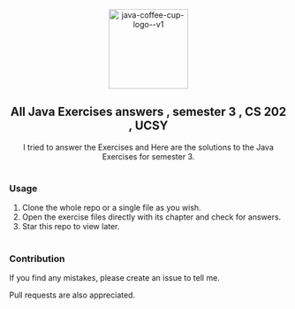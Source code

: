 <div align="center">
  <img width="144" height="144" src="https://img.icons8.com/color/144/java-coffee-cup-logo--v1.png" alt="java-coffee-cup-logo--v1"/>
</div>

<h2 align="center">
   All Java Exercises answers , semester 3 , CS 202 , UCSY
</h2>

<div align="center">
   <p>I tried to answer the Exercises and Here are the solutions to the Java Exercises for semester 3.</p>
</div>


# <h3>Usage</h3>

1. Clone the whole repo or a single file as you wish.
2. Open the exercise files directly with its chapter and check for answers.
3. Star this repo to view later. 

# <h3>Contribution</h3>

If you find any mistakes, please create an issue to tell me.

Pull requests are also appreciated. 
